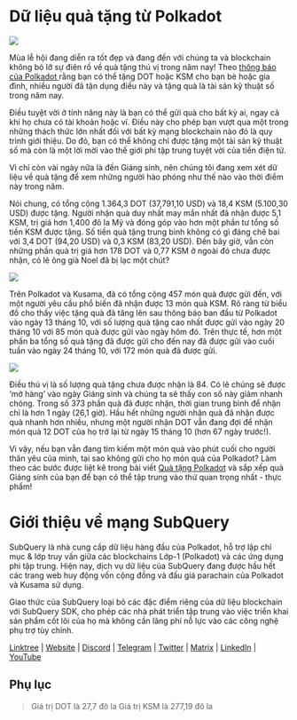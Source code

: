 # Dữ liệu quà tặng từ Polkadot

![](https://miro.medium.com/max/1400/1*Y_Fm1wWLcN9lAbWr0KK1qA.png)

Mùa lễ hội đang diễn ra tốt đẹp và đang đến với chúng ta và blockchain không bỏ lỡ sự điên rồ về quà tặng thú vị trong năm nay! Theo [thông báo của Polkadot ](https://polkadot.network/blog/introducing-polkadot-kusama-gifts/) rằng bạn có thể tặng DOT hoặc KSM cho bạn bè hoặc gia đình, nhiều người đã tận dụng điều này và tặng quà là tài sản kỹ thuật số trong năm nay.

Điều tuyệt vời ở tính năng này là bạn có thể gửi quà cho bất kỳ ai, ngay cả khi họ chưa có tài khoản hoặc ví. Điều này cho phép bạn vượt qua một trong những thách thức lớn nhất đối với bất kỳ mạng blockchain nào đó là quy trình giới thiệu. Do đó, bạn có thể không chỉ được tặng một tài sản kỹ thuật số mà còn là một lời mời vào thế giới phi tập trung tuyệt vời của tiền điện tử.

Vì chỉ còn vài ngày nữa là đến Giáng sinh, nên chúng tôi đang xem xét dữ liệu về quà tặng để xem những người hào phóng như thế nào vào thời điểm này trong năm.

Nói chung, có tổng cộng 1.364,3 DOT (37,791,10 USD) và 18,4 KSM (5.100,30 USD) được tặng. Người nhận quà duy nhất may mắn nhất đã nhận được 5,1 KSM, trị giá hơn 1,400 đô la Mỹ và đóng góp vào hơn một phần tư tổng số tiền KSM được tặng. Số tiền quà tặng trung bình không có gì đáng chê bai với 3,4 DOT (94,20 USD) và 0,3 KSM (83,20 USD). Đến bây giờ, vẫn còn những phần quà trị giá hơn 178 DOT và 0,77 KSM ở ngoài đó chưa được nhận, có lẽ ông già Noel đã bị lạc một chút?

![](https://miro.medium.com/max/1400/0*39FkrB8c1ZE2LhlU)

Trên Polkadot và Kusama, đã có tổng cộng 457 món quà được gửi đến, với một người yêu cầu phổ biến đã nhận được 13 món quà KSM. Rõ ràng từ biểu đồ cho thấy việc tặng quà đã tăng lên sau thông báo ban đầu từ Polkadot vào ngày 13 tháng 10, với số lượng quà tặng cao nhất được gửi vào ngày 20 tháng 10 với 85 món quà được gửi vào ngày hôm đó. Trên thực tế, hơn một phần ba tổng số quà tặng đã được gửi cho đến nay đã được gửi vào cuối tuần vào ngày 24 tháng 10, với 172 món quà đã được gửi.

![](https://miro.medium.com/max/1400/0*F12i2JCMl0YOwaLG)

Điều thú vị là số lượng quà tặng chưa được nhận là 84. Có lẽ chúng sẽ được ‘mở hàng’ vào ngày Giáng sinh và chúng ta sẽ thấy con số này giảm nhanh chóng. Trong số 373 phần quà đã được nhận, thời gian trung bình để nhận chỉ là hơn 1 ngày (26,1 giờ). Hầu hết những người nhận quà đã nhận được quà nhanh hơn nhiều, nhưng một người nhận DOT vẫn đang đợi để nhận món quà 12 DOT của họ trở lại từ ngày 15 tháng 10 (hơn 67 ngày trước!).

Vì vậy, nếu bạn vẫn đang tìm kiếm một món quà vào phút cuối cho người thân yêu của mình, tại sao không gửi cho họ món quà của Polkadot? Làm theo các bước được liệt kê trong bài viết [Quà tặng Polkadot](https://polkadot.network/blog/introducing-polkadot-kusama-gifts/) và sắp xếp quà Giáng sinh của bạn để bạn có thể tập trung vào thứ quan trọng nhất - thực phẩm!

# Giới thiệu về mạng SubQuery

SubQuery là nhà cung cấp dữ liệu hàng đầu của Polkadot, hỗ trợ lập chỉ mục & lớp truy vấn giữa các blockchains Lớp-1 (Polkadot) và các ứng dụng phi tập trung. Hiện nay, dịch vụ dữ liệu của SubQuery đang được hầu hết các trang web huy động vốn cộng đồng và đấu giá parachain của Polkadot và Kusama sử dụng.

Giao thức của SubQuery loại bỏ các đặc điểm riêng của dữ liệu blockchain với SubQuery SDK, cho phép các nhà phát triển tập trung vào việc triển khai sản phẩm cốt lõi của họ mà không cần lãng phí nỗ lực vào các công nghệ phụ trợ tùy chỉnh.

​​​​[Linktree](https://linktr.ee/subquerynetwork)  |  [Website](https://subquery.network/)  |  [Discord](https://discord.com/invite/78zg8aBSMG)  |  [Telegram](https://t.me/subquerynetwork)  |  [Twitter](https://twitter.com/subquerynetwork)  |  [Matrix](https://matrix.to/#/#subquery:matrix.org)  |  [LinkedIn](https://www.linkedin.com/company/subquery)  |  [YouTube](https://www.youtube.com/channel/UCi1a6NUUjegcLHDFLr7CqLw)

## Phụ lục

> Giá trị DOT là 27,7 đô la Giá trị KSM là 277,19 đô la
